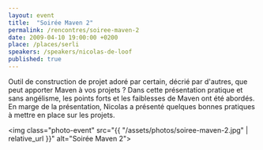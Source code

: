 ```yaml
---
layout: event
title:  "Soirée Maven 2"
permalink: /rencontres/soiree-maven-2
date: 2009-04-10 19:00:00 +0200
place: /places/serli
speakers: /speakers/nicolas-de-loof
published: true
---
```


Outil de construction de projet adoré par certain, décrié par d'autres, que peut apporter Maven à vos projets ? Dans cette présentation pratique et sans angélisme, les points forts et les faiblesses de Maven ont été abordés. En marge de la présentation, Nicolas a présenté quelques bonnes pratiques à mettre en place sur les projets.

<img class="photo-event" src="{{ "/assets/photos/soiree-maven-2.jpg" | relative_url }}" alt="Soirée Maven 2">